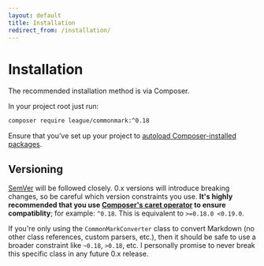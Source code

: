 ```yaml
---
layout: default
title: Installation
redirect_from: /installation/
---
```


# Installation

The recommended installation method is via Composer.

In your project root just run:

~~~bash
composer require league/commonmark:^0.18
~~~

Ensure that you’ve set up your project to [autoload Composer-installed packages](https://getcomposer.org/doc/00-intro.md#autoloading).

## Versioning

[SemVer](http://semver.org/) will be followed closely.  0.x versions will introduce breaking changes, so be careful which version constraints you use.  **It's highly recommended that you use [Composer's caret operator](https://getcomposer.org/doc/articles/versions.md#caret) to ensure compatiblity**; for example: `^0.18`.  This is equivalent to `>=0.18.0 <0.19.0`.

If you're only using the `CommonMarkConverter` class to convert Markdown (no other class references, custom parsers, etc.), then it should be safe to use a broader constraint like `~0.18`, `>0.18`, etc.  I personally promise to never break this specific class in any future 0.x release.
